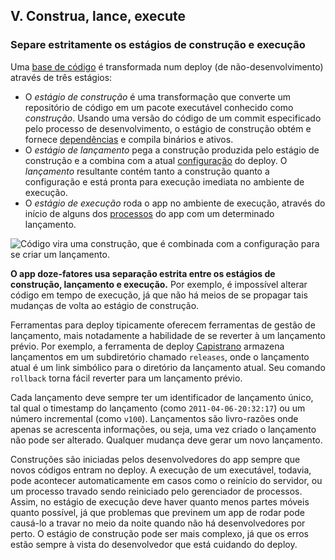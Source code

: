 ## V. Construa, lance, execute
### Separe estritamente os estágios de construção e execução

Uma [base de código](./codebase) é transformada num deploy (de não-desenvolvimento) através de três estágios:

* O *estágio de construção* é uma transformação que converte um repositório de código em um pacote executável conhecido como *construção*. Usando uma versão do código de um commit especificado pelo processo de desenvolvimento, o estágio de construção obtém e fornece [dependências](./dependencies) e compila binários e ativos.
* O *estágio de lançamento* pega a construção produzida pelo estágio de construção e a combina com a atual [configuração](./config) do deploy. O *lançamento* resultante contém tanto a construção quanto a configuração e está pronta para execução imediata no ambiente de execução.
* O *estágio de execução* roda o app no ambiente de execução, através do início de alguns dos [processos](./processes) do app com um determinado lançamento.

![Código vira uma construção, que é combinada com a configuração para se criar um lançamento.](/images/release.png)

**O app doze-fatores usa separação estrita entre os estágios de construção, lançamento e execução.** Por exemplo, é impossível alterar código em tempo de execução, já que não há meios de se propagar tais mudanças de volta ao estágio de construção.

Ferramentas para deploy tipicamente oferecem ferramentas de gestão de lançamento, mais notadamente a habilidade de se reverter à um lançamento prévio. Por exemplo, a ferramenta de deploy [Capistrano](https://github.com/capistrano/capistrano/wiki) armazena lançamentos em um subdiretório chamado `releases`, onde o lançamento atual é um link simbólico para o diretório da lançamento atual. Seu comando `rollback` torna fácil reverter para um lançamento prévio.

Cada lançamento deve sempre ter um identificador de lançamento único, tal qual o timestamp do lançamento (como `2011-04-06-20:32:17`) ou um número incremental (como `v100`). Lançamentos são livro-razões onde apenas se acrescenta informações, ou seja, uma vez criado o lançamento não pode ser alterado. Qualquer mudança deve gerar um novo lançamento.

Construções são iniciadas pelos desenvolvedores do app sempre que novos códigos entram no deploy. A execução de um executável, todavia, pode acontecer automaticamente em casos como o reinício do servidor, ou um processo travado sendo reiniciado pelo gerenciador de processos. Assim, no estágio de execução deve haver quanto menos partes móveis quanto possível, já que problemas que previnem um app de rodar pode causá-lo a travar no meio da noite quando não há desenvolvedores por perto. O estágio de construção pode ser mais complexo, já que os erros estão sempre à vista do desenvolvedor que está cuidando do deploy.
